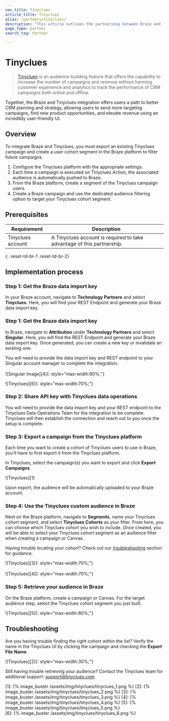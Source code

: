 ```yaml
---
nav_title: Tinyclues
article_title: Tinyclues
alias: /partners/tinyclues/
description: "This article outlines the partnership between Braze and Tinyclues, which offers an audience-building feature to help you send to more targeting campaigns, find new product opportunities, and elevate revenue using an incredibly user-friendly UI."
page_type: partner
search_tag: Partner

---
```


# Tinyclues

> [Tinyclues](https://www.tinyclues.com/) is an audience-building feature that offers the capability to increase the number of campaigns and revenue without harming customer experience and analytics to track the performance of CRM campaigns both online and offline.

Together, the Braze and Tinyclues integration offers users a path to better CRM planning and strategy, allowing users to send more targeting campaigns, find new product opportunities, and elevate revenue using an incredibly user-friendly UI.

## Overview

To integrate Braze and Tinyclues, you must export an existing Tinyclues campaign and create a user cohort segment in the Braze platform to filter future campaigns.

1. Configure the Tinyclues platform with the appropriate settings.
2. Each time a campaign is executed on Tinyclues Action, the associated audience is automatically pushed to Braze.
3. From the Braze platform, create a segment of the Tinyclues campaign users.
3. Create a Braze campaign and use the dedicated audience filtering option to target your Tinyclues cohort segment.

## Prerequisites

| Requirement | Description |
|---|---|
| Tinyclues account | A Tinyclues account is required to take advantage of this partnership. |
{: .reset-td-br-1 .reset-td-br-2}

## Implementation process

### Step 1: Get the Braze data import key
In your Braze account, navigate to **Technology Partners** and select **Tinyclues**. Here, you will find your REST Endpoint and generate your Braze data import key. 

### Step 1: Get the Braze data import key

In Braze, navigate to **Attribution** under **Technology Partners** and select **Singular**. Here, you will find the REST Endpoint and generate your Braze data import key. Once generated, you can create a new key or invalidate an existing one. 

You will need to provide the data import key and REST endpoint to your Singular account manager to complete the integration.<br><br>![Singular Image][4]{: style="max-width:90%;"}


![Tinyclues][6]{: style="max-width:70%;"}

### Step 2: Share API key with Tinyclues data operations

You will need to provide the data import key and your REST endpoint to the Tinyclues Data Operations Team for the integration to be complete. Tinyclues will then establish the connection and reach out to you once the setup is complete. 

### Step 3: Export a campaign from the Tinyclues platform

Each time you want to create a cohort of Tinyclues users to use in Braze, you'll have to first export it from the Tinyclues platform.

In Tinyclues, select the campaign(s) you want to export and click __Export Campaigns__.

![Tinyclues][1]

Upon export, the audience will be automatically uploaded to your Braze account.

### Step 4: Use the Tinyclues custom audience in Braze

Next on the Braze platform, navigate to __Segments__, name your Tinyclues cohort segment, and select __Tinyclues Cohorts__ as your filter. From here, you can choose which Tinyclues cohort you wish to include. Once created, you will be able to select your Tinyclues cohort segment as an audience filter when creating a campaign or Canvas.

Having trouble locating your cohort? Check out our [troubleshooting](#troubleshooting) section for guidance. 

![Tinyclues][3]{: style="max-width:70%;"}<br><br>
![Tinyclues][4]{: style="max-width:70%;"}

### Step 5: Retrieve your audience in Braze

On the Braze platform, create a campaign or Canvas. For the target audience step, select the Tinyclues cohort segment you just built.

![Tinyclues][5]{: style="max-width:80%;"}

## Troubleshooting

Are you having trouble finding the right cohort within the list? Verify the name in the Tinyclues UI by clicking the campaign and checking the **Export File Name**.

![Tinyclues][2]{: style="max-width:30%;"}

Still having trouble retrieving your audience? Contact the Tinyclues team for additional support: [support@tinyclues.com](mailto:support@tinyclues.com).

[1]: {% image_buster /assets/img/tinyclues/tinyclues_1.png %} 
[2]: {% image_buster /assets/img/tinyclues/tinyclues_2.png %} 
[3]: {% image_buster /assets/img/tinyclues/tinyclues_3.png %} 
[4]: {% image_buster /assets/img/tinyclues/tinyclues_4.png %}
[5]: {% image_buster /assets/img/tinyclues/tinyclues_5.png %}  
[6]: {% image_buster /assets/img/tinyclues/tinyclues_6.png %}  
